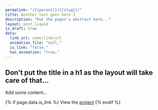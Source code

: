 ```yaml
---
permalink: "/{{parent}}/{{slug}}/"
title: Another test goes here 3
description: "Put the pages's abstract here..."
layout: post.liquid
is_draft: true
data:
  link_url: some/link/url
  animation_file: "null,"
  is_link: "false,"
  has_animation: "true,"
---
```

## Don't put the title in a h1 as the layout will take care of that...

Add some content...

{% if page.data.is_link %}
View the [project]({{page.data.link_url}})
{% endif %}
